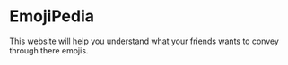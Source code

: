 # EmojiPedia
This website will help you understand what your friends wants to convey through there emojis.
